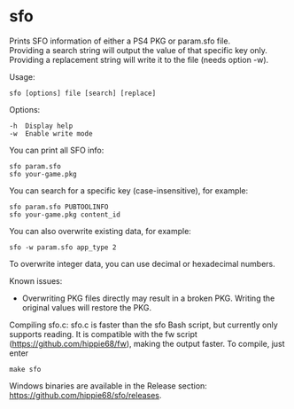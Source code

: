 # sfo

Prints SFO information of either a PS4 PKG or param.sfo file.                  
Providing a search string will output the value of that specific key only.     
Providing a replacement string will write it to the file (needs option -w). 

Usage:

    sfo [options] file [search] [replace]

Options:

    -h  Display help
    -w  Enable write mode

You can print all SFO info:

    sfo param.sfo
    sfo your-game.pkg

You can search for a specific key (case-insensitive), for example:

    sfo param.sfo PUBTOOLINFO
    sfo your-game.pkg content_id

You can also overwrite existing data, for example:

    sfo -w param.sfo app_type 2

To overwrite integer data, you can use decimal or hexadecimal numbers.

Known issues:
- Overwriting PKG files directly may result in a broken PKG. Writing the original values will restore the PKG.

Compiling sfo.c:
sfo.c is faster than the sfo Bash script, but currently only supports reading. It is compatible with the fw script (https://github.com/hippie68/fw), making the output faster. To compile, just enter

    make sfo

Windows binaries are available in the Release section: https://github.com/hippie68/sfo/releases.

